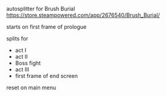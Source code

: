 autosplitter for Brush Burial
https://store.steampowered.com/app/2676540/Brush_Burial/

starts on first frame of prologue

splits for 
* act I
* act II
* Boss fight
* act III
* first frame of end screen

reset on main menu
